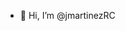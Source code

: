 - 👋 Hi, I’m @jmartinezRC


<!---
jmartinezRC/jmartinezRC is a ✨ special ✨ repository because its `README.md` (this file) appears on your GitHub profile.
You can click the Preview link to take a look at your changes.
--->

